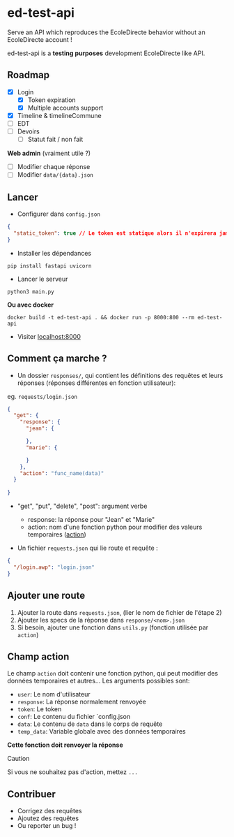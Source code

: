# ed-test-api
Serve an API which reproduces the EcoleDirecte behavior without an EcoleDirecte account !

ed-test-api is a **testing purposes** development EcoleDirecte like API.

## Roadmap

- [x] Login
  - [x] Token expiration
  - [x] Multiple accounts support
- [x] Timeline & timelineCommune
- [ ] EDT
- [ ] Devoirs
  - [ ] Statut fait / non fait 

**Web admin** (vraiment utile ?)
- [ ] Modifier chaque réponse
- [ ] Modifier `data/{data}.json`

## Lancer

- Configurer dans `config.json`
```json
{
  "static_token": true // Le token est statique alors il n'expirera jamais, sinon il faudra le regénérer toutes les 10 requêtes
}
```
- Installer les dépendances
```shell
pip install fastapi uvicorn
```
- Lancer le serveur
```shell
python3 main.py
```

**Ou avec docker**
```shell
docker build -t ed-test-api . && docker run -p 8000:800 --rm ed-test-api
```

- Visiter [localhost:8000](http://localhost:8000/docs)

## Comment ça marche ?

- Un dossier `responses/`, qui contient les définitions des requêtes et leurs réponses (réponses différentes en fonction utilisateur):

eg. `requests/login.json`
```json
{
  "get": {
    "response": {
      "jean": {

      },
      "marie": {

      }
    },
    "action": "func_name(data)"
  }
  
}
```

- "get", "put", "delete", "post": argument verbe
  - response: la réponse pour "Jean" et "Marie"
  - action: nom d'une fonction python pour modifier des valeurs temporaires ([action](#champ-action))

- Un fichier `requests.json` qui lie route et requête :
```json
{
  "/login.awp": "login.json"
}
```

## Ajouter une route

1. Ajouter la route dans `requests.json`, (lier le nom de fichier de l'étape 2)
2. Ajouter les specs de la réponse dans `response/<nom>.json`
3. Si besoin, ajouter une fonction dans `utils.py` (fonction utilisée par `action`)

## Champ action

Le champ `action` doit contenir une fonction python, qui peut modifier des données temporaires et autres... Les arguments possibles sont:
- `user`: Le nom d'utilisateur
- `response`: La réponse normalement renvoyée
- `token`: Le token
- `conf`: Le contenu du fichier `config.json
- `data`: Le contenu de `data` dans le corps de requête
- `temp_data`: Variable globale avec des données temporaires

**Cette fonction doit renvoyer la réponse**

> [!CAUTION]
> Si vous ne souhaitez pas d'action, mettez `...`

## Contribuer

- Corrigez des requêtes
- Ajoutez des requêtes
- Ou reporter un bug !
